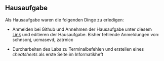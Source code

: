 ## Hausaufgabe

Als Hausaufgabe waren die folgenden Dinge zu erledigen:

+ Anmelden bei Github und Annehmen der Hausaufgabe unter diesem [Link](https://classroom.github.com/a/6tt0j4_E) und editieren der Hausaufgabe.
Bisher fehlende Anmeldungen von: schnsonj, ucmasevd, zatrnico

+ Durcharbeiten des Labs zu Terminalbefehlen und erstellen eines *cheatsheets* als erste Seite im Informatikheft